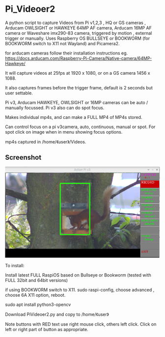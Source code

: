 # Pi_Videoer2

A python script to capture Videos from Pi v1,2,3 , HQ or GS cameras , Arducam OWLSIGHT or HAWKEYE 64MP AF camera, Arducam 16MP AF camera or Waveshare imx290-83 camera, triggered by motion , external trigger or manually. 
Uses Raspberry OS BULLSEYE or BOOKWORM (for BOOKWORM switch to X11 not Wayland) and Picamera2.

for arducam cameras follow their installation instructions eg. https://docs.arducam.com/Raspberry-Pi-Camera/Native-camera/64MP-Hawkeye/

It will capture videos at 25fps at 1920 x 1080, or on a GS camera 1456 x 1088.

lt also captures frames before the trigger frame, default is 2 seconds but user settable.

Pi v3, Arducam HAWKEYE, OWLSIGHT or 16MP cameras can be auto / manually focussed. Pi v3 also can do spot focus.

Makes individual mp4s, and can make a FULL MP4 of MP4s stored.

Can control focus on a pi v3camera, auto, continuous,  manual or spot. For spot click on image when in menu showing focus options.

mp4s captured in /home/《user》/Videos.

## Screenshot

![screenshot](screen003.jpg)


To install:

Install latest FULL RaspiOS based on Bullseye or Bookworm (tested with FULL 32bit and 64bit versions)

if using BOOKWORM switch to X11. sudo raspi-config, choose advanced , choose 6A X11 option, reboot.

sudo apt install python3-opencv

Download PiVideoer2.py and copy to /home/《user》

Note buttons with RED text use right mouse click, others left click. Click on left or right part of button as appropriate.
